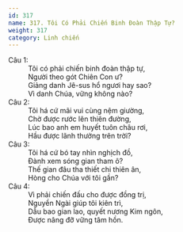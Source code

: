 ```yaml
---
id: 317
name: 317. Tôi Có Phải Chiến Binh Đoàn Thập Tự?
weight: 317
category: Linh chiến
---
```

<dl><dt>Câu 1:</dt><dd data-verse="1">Tôi có phải chiến binh đoàn thập tự, <br/>Người theo gót Chiên Con ư? <br/>Giảng danh Jê-sus hổ ngươi hay sao? <br/>Vì danh Chúa, vững không nào? </dd><dt>Câu 2:</dt><dd data-verse="2">Tôi há cứ mãi vui cùng nệm giường, <br/>Chờ được rước lên thiên đường, <br/>Lúc bao anh em huyết tuôn châu rơi, <br/>Hầu được lãnh thưởng trên trời? </dd><dt>Câu 3:</dt><dd data-verse="3">Tôi há cứ bó tay nhìn nghịch đồ, <br/>Đành xem sóng gian tham ô? <br/>Thế gian đâu tha thiết chi thiên ân, <br/>Hòng cho Chúa với tôi gần? </dd><dt>Câu 4:</dt><dd data-verse="4">Vì phải chiến đấu cho được đồng trị, <br/>Nguyền Ngài giúp tôi kiên trì, <br/>Dẫu bao gian lao, quyết nương Kim ngôn, <br/>Được nâng đỡ vững tâm hồn. </dd></dl>
